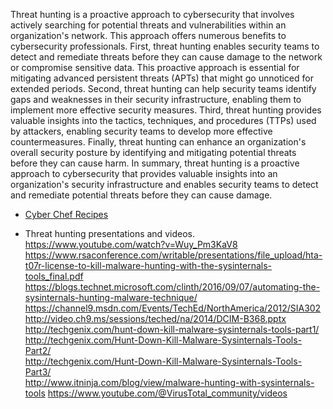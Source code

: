 Threat hunting is a proactive approach to cybersecurity that involves actively searching for potential threats and vulnerabilities within an organization's network. This approach offers numerous benefits to cybersecurity professionals. First, threat hunting enables security teams to detect and remediate threats before they can cause damage to the network or compromise sensitive data. This proactive approach is essential for mitigating advanced persistent threats (APTs) that might go unnoticed for extended periods. Second, threat hunting can help security teams identify gaps and weaknesses in their security infrastructure, enabling them to implement more effective security measures. Third, threat hunting provides valuable insights into the tactics, techniques, and procedures (TTPs) used by attackers, enabling security teams to develop more effective countermeasures. Finally, threat hunting can enhance an organization's overall security posture by identifying and mitigating potential threats before they can cause harm. In summary, threat hunting is a proactive approach to cybersecurity that provides valuable insights into an organization's security infrastructure and enables security teams to detect and remediate potential threats before they can cause damage.  

* [Cyber Chef Recipes](https://github.com/mattnotmax/cyberchef-recipes)  

* Threat hunting presentations and videos.  
https://www.youtube.com/watch?v=Wuy_Pm3KaV8  
https://www.rsaconference.com/writable/presentations/file_upload/hta-t07r-license-to-kill-malware-hunting-with-the-sysinternals-tools_final.pdf  
https://blogs.technet.microsoft.com/clinth/2016/09/07/automating-the-sysinternals-hunting-malware-technique/  
https://channel9.msdn.com/Events/TechEd/NorthAmerica/2012/SIA302  
http://video.ch9.ms/sessions/teched/na/2014/DCIM-B368.pptx  
http://techgenix.com/hunt-down-kill-malware-sysinternals-tools-part1/  
http://techgenix.com/Hunt-Down-Kill-Malware-Sysinternals-Tools-Part2/  
http://techgenix.com/Hunt-Down-Kill-Malware-Sysinternals-Tools-Part3/  
http://www.itninja.com/blog/view/malware-hunting-with-sysinternals-tools
https://www.youtube.com/@VirusTotal_community/videos  

